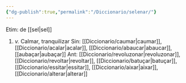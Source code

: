 ```yaml
---
{"dg-publish":true,"permalink":"/Diccionario/selenar/"}
---
```


Etim: de [[sel\|sel]]
1. *v.* Calmar, tranquilizar
    Sin: [[Diccionario/caumar\|caumar]], [[Diccionario/acalar\|acalar]], [[Diccionario/abaucar\|abaucar]], [[aubaçar\|aubaçar]]
    Ant: [[Diccionario/revoluzonar\|revoluzonar]], [[Diccionario/revoltar\|revoltar]], [[Diccionario/batuçar\|batuçar]], [[Diccionario/essitar\|essitar]], [[Diccionario/aixar\|aixar]], [[Diccionario/alterar\|alterar]]